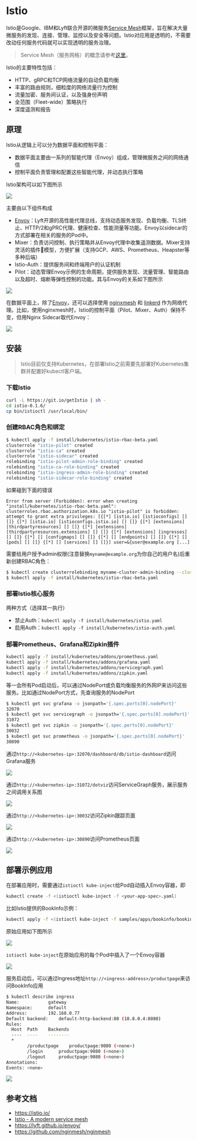 # Istio

Istio是Google、IBM和Lyft联合开源的微服务[Service Mesh](linkerd.md#Service-Mesh)框架，旨在解决大量微服务的发现、连接、管理、监控以及安全等问题。Istio对应用是透明的，不需要改动任何服务代码就可以实现透明的服务治理。

> Service Mesh（服务网格）的概念请参考[这里](linkerd.md#Service-Mesh)。

Istio的主要特性包括：

- HTTP、gRPC和TCP网络流量的自动负载均衡
- 丰富的路由规则，细粒度的网络流量行为控制
- 流量加密、服务间认证，以及强身份声明
- 全范围（Fleet-wide）策略执行
- 深度遥测和报告

## 原理

Istio从逻辑上可以分为数据平面和控制平面：

- 数据平面主要由一系列的智能代理（Envoy）组成，管理微服务之间的网络通信
- 控制平面负责管理和配置这些智能代理，并动态执行策略

Istio架构可以如下图所示

![](images/istio.png)

主要由以下组件构成

- [Envoy](https://lyft.github.io/envoy/)：Lyft开源的高性能代理总线，支持动态服务发现、负载均衡、TLS终止、HTTP/2和gPRC代理、健康检查、性能测量等功能。Envoy以sidecar的方式部署在相关的服务的Pod中。
- Mixer：负责访问控制、执行策略并从Envoy代理中收集遥测数据。Mixer支持灵活的插件模型，方便扩展（支持GCP、AWS、Prometheus、Heapster等多种后端）
- Istio-Auth：提供服务间和终端用户的认证机制
- Pilot：动态管理Envoy示例的生命周期，提供服务发现、流量管理、智能路由以及超时、熔断等弹性控制的功能。其与Envoy的关系如下图所示

![](images/istio-service.png)

在数据平面上，除了[Envoy](https://lyft.github.io/envoy/)，还可以选择使用 [nginxmesh](https://github.com/nginmesh/nginmesh) 和 [linkerd](https://linkerd.io/getting-started/istio/) 作为网络代理。比如，使用nginxmesh时，Istio的控制平面（Pilot、Mixer、Auth）保持不变，但用Nginx Sidecar取代Envoy：

![](images/nginx_sidecar.png)

## 安装

> Istio目前仅支持Kubernetes，在部署Istio之前需要先部署好Kubernetes集群并配置好kubectl客户端。

### 下载Istio

```sh
curl -L https://git.io/getIstio | sh -
cd istio-0.1.6/
cp bin/istioctl /usr/local/bin/
```

### 创建RBAC角色和绑定

```sh
$ kubectl apply -f install/kubernetes/istio-rbac-beta.yaml
clusterrole "istio-pilot" created
clusterrole "istio-ca" created
clusterrole "istio-sidecar" created
rolebinding "istio-pilot-admin-role-binding" created
rolebinding "istio-ca-role-binding" created
rolebinding "istio-ingress-admin-role-binding" created
rolebinding "istio-sidecar-role-binding" created
```

如果碰到下面的错误

```
Error from server (Forbidden): error when creating "install/kubernetes/istio-rbac-beta.yaml": clusterroles.rbac.authorization.k8s.io "istio-pilot" is forbidden: attempt to grant extra privileges: [{[*] [istio.io] [istioconfigs] [] []} {[*] [istio.io] [istioconfigs.istio.io] [] []} {[*] [extensions] [thirdpartyresources] [] []} {[*] [extensions] [thirdpartyresources.extensions] [] []} {[*] [extensions] [ingresses] [] []} {[*] [] [configmaps] [] []} {[*] [] [endpoints] [] []} {[*] [] [pods] [] []} {[*] [] [services] [] []}] user=&{user@example.org [...]
```

需要给用户授予admin权限(注意替换`myname@example.org`为你自己的用户名)后重新创建RBAC角色：

```sh
$ kubectl create clusterrolebinding myname-cluster-admin-binding --clusterrole=cluster-admin --user=myname@example.org
$ kubectl apply -f install/kubernetes/istio-rbac-beta.yaml
```

### 部署Istio核心服务

两种方式（选择其一执行）

- 禁止Auth：`kubectl apply -f install/kubernetes/istio.yaml`
- 启用Auth：`kubectl apply -f install/kubernetes/istio-auth.yaml`

### 部署Prometheus、Grafana和Zipkin插件

```sh
kubectl apply -f install/kubernetes/addons/prometheus.yaml
kubectl apply -f install/kubernetes/addons/grafana.yaml
kubectl apply -f install/kubernetes/addons/servicegraph.yaml
kubectl apply -f install/kubernetes/addons/zipkin.yaml
```

等一会所有Pod启动后，可以通过NodePort或负载均衡服务的外网IP来访问这些服务。比如通过NodePort方式，先查询服务的NodePort

```sh
$ kubectl get svc grafana -o jsonpath='{.spec.ports[0].nodePort}'
32070
$ kubectl get svc servicegraph -o jsonpath='{.spec.ports[0].nodePort}'
31072
$ kubectl get svc zipkin -o jsonpath='{.spec.ports[0].nodePort}'
30032
$ kubectl get svc prometheus -o jsonpath='{.spec.ports[0].nodePort}'
30890
```

通过`http://<kubernetes-ip>:32070/dashboard/db/istio-dashboard`访问Grafana服务

![](images/grafana.png)

通过`http://<kubernetes-ip>:31072/dotviz`访问ServiceGraph服务，展示服务之间调用关系图

![](images/servicegraph.png)

通过`http://<kubernetes-ip>:30032`访问Zipkin跟踪页面

![](images/zipkin.png)

通过`http://<kubernetes-ip>:30890`访问Prometheus页面

![](images/prometheus.png)

## 部署示例应用

在部署应用时，需要通过`istioctl kube-inject`给Pod自动插入Envoy容器，即

```sh
kubectl create -f <(istioctl kube-inject -f <your-app-spec>.yaml)
```

比如Istio提供的BookInfo示例：

```sh
kubectl apply -f <(istioctl kube-inject -f samples/apps/bookinfo/bookinfo.yaml)
```

原始应用如下图所示

![](images/bookinfo.png)

`istioctl kube-inject`在原始应用的每个Pod中插入了一个Envoy容器

![](images/bookinfo2.png)

服务启动后，可以通过Ingress地址`http://<ingress-address>/productpage`来访问BookInfo应用

```sh
$ kubectl describe ingress
Name:			gateway
Namespace:		default
Address:		192.168.0.77
Default backend:	default-http-backend:80 (10.8.0.4:8080)
Rules:
  Host	Path	Backends
  ----	----	--------
  *
    	/productpage 	productpage:9080 (<none>)
    	/login 		productpage:9080 (<none>)
    	/logout 	productpage:9080 (<none>)
Annotations:
Events:	<none>
```

![](images/productpage.png)

## 参考文档

- <https://istio.io/>
- [Istio - A modern service mesh](https://istio.io/talks/istio_talk_gluecon_2017.pdf)
- <https://lyft.github.io/envoy/>
- <https://github.com/nginmesh/nginmesh>
